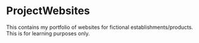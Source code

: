 # ProjectWebsites
This contains my portfolio of websites for fictional establishments/products. This is for learning purposes only.
